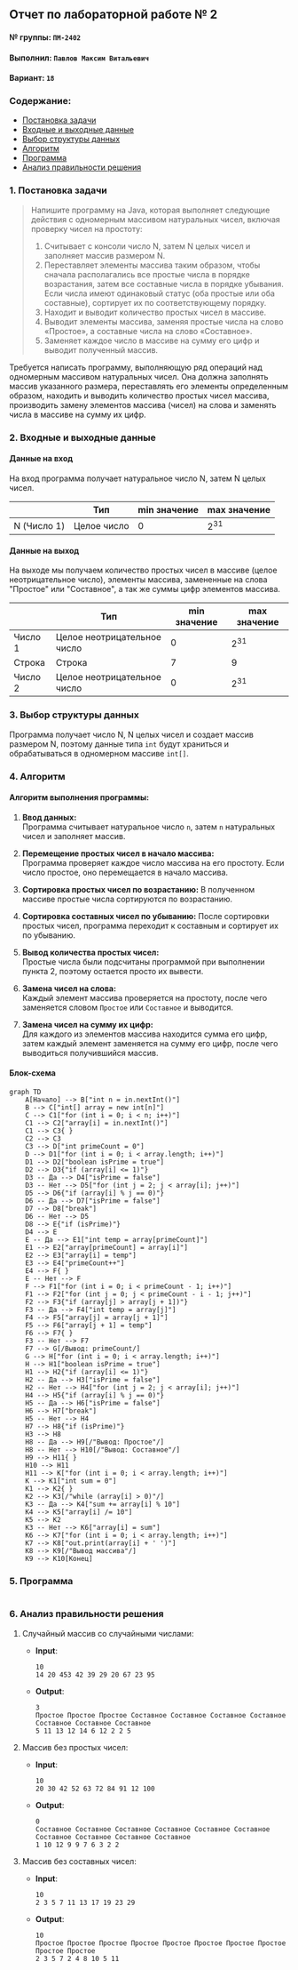 ## Отчет по лабораторной работе № 2

#### № группы: `ПМ-2402`

#### Выполнил: `Павлов Максим Витальевич`

#### Вариант: `18`

### Cодержание:

- [Постановка задачи](#1-постановка-задачи)
- [Входные и выходные данные](#2-входные-и-выходные-данные)
- [Выбор структуры данных](#3-выбор-структуры-данных)
- [Алгоритм](#4-алгоритм)
- [Программа](#5-программа)
- [Анализ правильности решения](#6-анализ-правильности-решения)

### 1. Постановка задачи

> Напишите программу на Java, которая выполняет следующие действия с одномерным массивом натуральных чисел, включая проверку чисел на простоту:
> 1. Считывает с консоли число N, затем N целых чисел и заполняет массив размером N.
> 2. Переставляет элементы массива таким образом, чтобы сначала располагались все простые числа в порядке возрастания, затем все составные числа в порядке убывания. Если числа имеют одинаковый статус (оба простые или оба составные), сортирует их по соответствующему порядку.
> 3. Находит и выводит количество простых чисел в массиве.
> 4. Выводит элементы массива, заменяя простые числа на слово «Простое», а составные числа на слово «Составное».
> 5. Заменяет каждое число в массиве на сумму его цифр и выводит полученный массив.

Требуется написать программу, выполняющую ряд операций над одномерным массивом натуральных чисел. Она должна заполнять массив указанного размера, переставлять его элементы определенным образом, находить и выводить количество простых чисел массива, производить замену элементов массива (чисел) на слова и заменять числа в массиве на сумму их цифр. 

### 2. Входные и выходные данные

#### Данные на вход

На вход программа получает натуральное число N, затем N целых чисел.

|             | Тип                | min значение    | max значение   |
|-------------|--------------------|-----------------|----------------|
| N (Число 1) | Целое число        | 0               | 2<sup>31</sup> |


#### Данные на выход

На выходе мы получаем количество простых чисел в массиве (целое неотрицательное число), элементы массива, замененные на слова "Простое" или "Составное", а так же суммы цифр элементов массива.

|         | Тип                                | min значение | max значение   |
|---------|------------------------------------|--------------|----------------|
| Число 1 | Целое неотрицательное число        | 0            | 2<sup>31</sup> |
| Строка  | Строка                             | 7            | 9              |
| Число 2 | Целое неотрицательное число        | 0            | 2<sup>31</sup> |

### 3. Выбор структуры данных

Программа получает число N, N целых чисел и создает массив размером N, поэтому данные типа `int` будут храниться и обрабатываться в одномерном массиве `int[]`. 

### 4. Алгоритм

#### Алгоритм выполнения программы:

1. **Ввод данных:**  
   Программа считывает натуральное число `n`, затем `n` натуральных чисел и заполняет массив.

2. **Перемещение простых чисел в начало массива:**  
   Программа проверяет каждое число массива на его простоту. Если число простое, оно перемещается в начало массива.

3. **Сортировка простых чисел по возрастанию:**
   В полученном массиве простые числа сортируются по возрастанию.
   
4. **Сортировка составных чисел по убыванию:**
   После сортировки простых чисел, программа переходит к составным и сортирует их по убыванию.

5. **Вывод количества простых чисел:**  
   Простые числа были подсчитаны программой при выполнении пункта 2, поэтому остается просто их вывести.

6. **Замена чисел на слова:**  
   Каждый элемент массива проверяется на простоту, после чего заменяется словом `Простое` или `Составное` и выводится.

7. **Замена чисел на сумму их цифр:**  
   Для каждого из элементов массива находится сумма его цифр, затем каждый элемент заменяется на сумму его цифр, после чего выводиться получившийся массив.
   
#### Блок-схема

```mermaid
graph TD
    A[Начало] --> B["int n = in.nextInt()"]
    B --> C["int[] array = new int[n]"]
    C --> C1["for (int i = 0; i < n; i++)"]
    C1 --> C2["array[i] = in.nextInt()"]
    C1 --> C3{ }
    C2 --> C3
    C3 --> D["int primeCount = 0"]
    D --> D1["for (int i = 0; i < array.length; i++)"]
    D1 --> D2["boolean isPrime = true"]
    D2 --> D3{"if (array[i] <= 1)"}
    D3 -- Да --> D4["isPrime = false"]
    D3 -- Нет --> D5["for (int j = 2; j < array[i]; j++)"]
    D5 --> D6{"if (array[i] % j == 0)"}
    D6 -- Да --> D7["isPrime = false"]
    D7 --> D8["break"]
    D6 -- Нет --> D5
    D8 --> E{"if (isPrime)"}
    D4 --> E
    E -- Да --> E1["int temp = array[primeCount]"]
    E1 --> E2["array[primeCount] = array[i]"]
    E2 --> E3["array[i] = temp"]
    E3 --> E4["primeCount++"]
    E4 --> F{ }
    E -- Нет --> F
    F --> F1["for (int i = 0; i < primeCount - 1; i++)"]
    F1 --> F2["for (int j = 0; j < primeCount - i - 1; j++)"]
    F2 --> F3{"if (array[j] > array[j + 1])"}
    F3 -- Да --> F4["int temp = array[j]"]
    F4 --> F5["array[j] = array[j + 1]"]
    F5 --> F6["array[j + 1] = temp"]
    F6 --> F7{ }
    F3 -- Нет --> F7
    F7 --> G[/Вывод: primeCount/]
    G --> H["for (int i = 0; i < array.length; i++)"]
    H --> H1["boolean isPrime = true"]
    H1 --> H2{"if (array[i] <= 1)"}
    H2 -- Да --> H3["isPrime = false"]
    H2 -- Нет --> H4["for (int j = 2; j < array[i]; j++)"]
    H4 --> H5{"if (array[i] % j == 0)"}
    H5 -- Да --> H6["isPrime = false"]
    H6 --> H7["break"]
    H5 -- Нет --> H4
    H7 --> H8{"if (isPrime)"}
    H3 --> H8
    H8 -- Да --> H9[/"Вывод: Простое"/]
    H8 -- Нет --> H10[/"Вывод: Составное"/]
    H9 --> H11{ }
    H10 --> H11
    H11 --> K["for (int i = 0; i < array.length; i++)"]
    K --> K1["int sum = 0"]
    K1 --> K2{ }
    K2 --> K3[/"while (array[i] > 0)"/]
    K3 -- Да --> K4["sum += array[i] % 10"]
    K4 --> K5["array[i] /= 10"]
    K5 --> K2
    K3 -- Нет --> K6["array[i] = sum"]
    K6 --> K7["for (int i = 0; i < array.length; i++)"]
    K7 --> K8["out.print(array[i] + ' ')"]
    K8 --> K9[/"Вывод массива"/]
    K9 --> K10[Конец]
```

### 5. Программа

```java

```

### 6. Анализ правильности решения

1. Случайный массив со случайными числами:

    - **Input**:
        ```
       10
       14 20 453 42 39 29 20 67 23 95
        ```

    - **Output**:
        ```
        3
        Простое Простое Простое Составное Составное Составное Составное Составное Составное Составное 
        5 11 13 12 14 6 12 2 2 5
        ```

2. Массив без простых чисел:

    - **Input**:
        ```
        10
        20 30 42 52 63 72 84 91 12 100
        ```

    - **Output**:
        ```
        0
        Составное Составное Составное Составное Составное Составное Составное Составное Составное Составное 
        1 10 12 9 9 7 6 3 2 2
        ```

3. Массив без составных чисел:

    - **Input**:
        ```
        10
        2 3 5 7 11 13 17 19 23 29
        ```

    - **Output**:
        ```
        10
        Простое Простое Простое Простое Простое Простое Простое Простое Простое Простое 
        2 3 5 7 2 4 8 10 5 11
        ```
